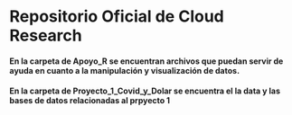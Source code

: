 # Repositorio Oficial de Cloud Research

#### En la carpeta de Apoyo_R se encuentran archivos que puedan servir de ayuda en cuanto a la manipulación y visualización de datos.

#### En la carpeta de Proyecto_1_Covid_y_Dolar se encuentra el la data y las bases de datos relacionadas al prpyecto 1
